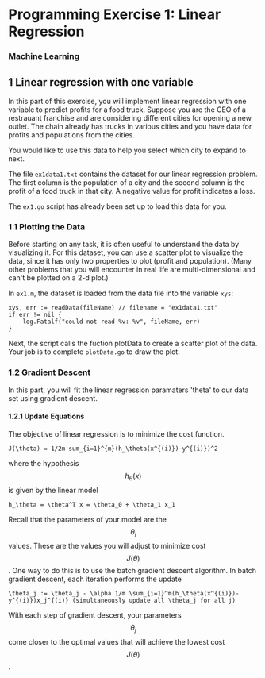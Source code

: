# Programming Exercise 1: Linear Regression
### Machine Learning

## 1 Linear regression with one variable
In this part of this exercise, you will implement linear regression with one variable to predict profits for a food truck.
Suppose you are the CEO of a restrauant franchise and are considering different cities for opening a new outlet.
The chain already has trucks in various cities and you have data for profits and populations from the cities.

You would like to use this data to help you select which city to expand to next.

The file `ex1data1.txt` contains the dataset for our linear regression problem. The first column is the population of a city and the second column is the profit of a food truck in that city. A negative value for profit indicates a loss.

The `ex1.go` script has already been set up to load this data for you.

### 1.1 Plotting the Data
Before starting on any task, it is often useful to understand the data by visualizing it.
For this dataset, you can use a scatter plot to visualize the data, since it has only two properties to plot (profit and population).
(Many other problems that you will encounter in real life are multi-dimensional and can't be plotted on a 2-d plot.)

In `ex1.m`, the dataset is loaded from the data file into the variable `xys`:

```
xys, err := readData(fileName) // filename = "ex1data1.txt"
if err != nil {
    log.Fatalf("could not read %v: %v", fileName, err)
}
```

Next, the script calls the fuction plotData to create a scatter plot of the data.
Your job is to complete `plotData.go` to draw the plot.

### 1.2 Gradient Descent
In this part, you will fit the linear regression paramaters 'theta' to our data set using gradient descent.

#### 1.2.1 Update Equations
The objective of linear regression is to minimize the cost function.
```
J(\theta) = 1/2m sum_{i=1}^{m}(h_\theta(x^{(i)})-y^{(i)})^2
```

where the hypothesis $$h_\theta(x)$$ is given by the linear model
```
h_\theta = \theta^T x = \theta_0 + \theta_1 x_1
```

Recall that the parameters of your model are the $$\theta_j$$ values.
These are the values you will adjust to minimize cost $$J(\theta)$$.
One way to do this is to use the batch gradient descent algorithm.
In batch gradient descent, each iteration performs the update


```
\theta_j := \theta_j - \alpha 1/m \sum_{i=1}^m(h_\theta(x^{(i)})-y^{(i)})x_j^{(i)} (simultaneously update all \theta_j for all j)
```

With each step of gradient descent, your parameters $$\theta_j$$ come closer to the
optimal values that will achieve the lowest cost $$J(\theta)$$.
